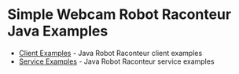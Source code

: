 # Simple Webcam Robot Raconteur Java Examples

- [Client Examples](client) - Java Robot Raconteur client examples
- [Service Examples](service) - Java Robot Raconteur service examples
